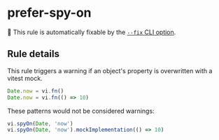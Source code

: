 # prefer-spy-on

🔧 This rule is automatically fixable by the [`--fix` CLI option](https://eslint.org/docs/latest/user-guide/command-line-interface#--fix).

<!-- end auto-generated rule header -->

## Rule details

This rule triggers a warning if an object's property is overwritten with a vitest mock.

```ts
Date.now = vi.fn()
Date.now = vi.fn(() => 10)
```

These patterns would not be considered warnings:

```ts
vi.spyOn(Date, 'now')
vi.spyOn(Date, 'now').mockImplementation(() => 10)
```

